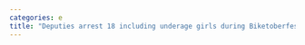 ```yaml
---
categories: e
title: "Deputies arrest 18 including underage girls during Biketoberfest prostitution crackdown"
---
```

